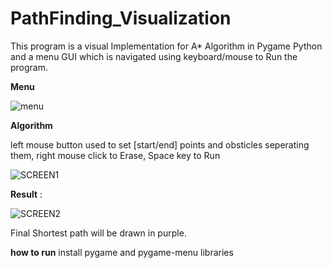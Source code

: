 # PathFinding_Visualization

This program is a visual Implementation for A* Algorithm in Pygame Python and a menu GUI
which is navigated using keyboard/mouse to Run the program. 

**Menu** 

![menu](https://user-images.githubusercontent.com/28883884/107787321-9d165180-6d57-11eb-977f-2e5860398d4a.PNG)


**Algorithm** 

left mouse button used to set [start/end] points and obsticles seperating them, 
right mouse click to Erase, Space key to Run

![SCREEN1](https://user-images.githubusercontent.com/28883884/107786955-2711ea80-6d57-11eb-88eb-272cd2028a57.PNG)


**Result** : 

![SCREEN2](https://user-images.githubusercontent.com/28883884/107787026-3bee7e00-6d57-11eb-8c8a-e312444bd90a.PNG)
 
 Final Shortest path will be drawn in purple. 
 
 **how to run**
install pygame and pygame-menu libraries
